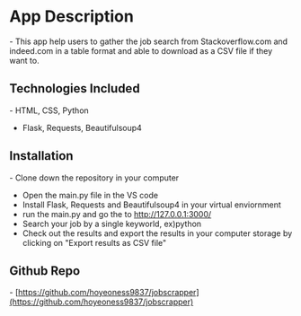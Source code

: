 # App Description

- This app help users to gather the job search from Stackoverflow.com and indeed.com in a table format and able to download as a CSV file if they want to.

## Technologies Included

- HTML, CSS, Python
- Flask, Requests, Beautifulsoup4

## Installation

- Clone down the repository in your computer
- Open the main.py file in the VS code
- Install Flask, Requests and Beautifulsoup4 in your virtual enviornment
- run the main.py and go the to http://127.0.0.1:3000/
- Search your job by a single keyworld, ex)python
- Check out the results and export the results in your computer storage by clicking on "Export results as CSV file"

## Github Repo

- [https://github.com/hoyeoness9837/jobscrapper](https://github.com/hoyeoness9837/jobscrapper)
